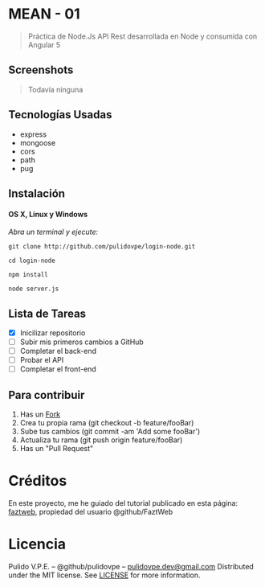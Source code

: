 # MEAN - 01
> Práctica de Node.Js 
> API Rest desarrollada en Node y consumida con Angular 5

## Screenshots
> Todavía ninguna

## Tecnologías Usadas

- express
- mongoose
- cors
- path
- pug

## Instalación
#### OS X, Linux y Windows
*Abra un terminal y ejecute:*
```ShellSession
git clone http://github.com/pulidovpe/login-node.git
```
```ShellSession
cd login-node
```
```ShellSession
npm install
```
```ShellSession
node server.js
```
## Lista de Tareas

- [x] Inicilizar repositorio
- [ ] Subir mis primeros cambios a GitHub
- [ ] Completar el back-end
- [ ] Probar el API
- [ ] Completar el front-end

## Para contribuir

1. Has un [Fork](https://github.com/pulidovpe/login-node/fork)
2. Crea tu propia rama (git checkout -b feature/fooBar)
3. Sube tus cambios (git commit -am 'Add some fooBar')
4. Actualiza tu rama (git push origin feature/fooBar)
5. Has un "Pull Request"


# Créditos
En este proyecto, me he guiado del tutorial publicado en esta página:
[faztweb](http://www.faztweb.com/tutorial/crud-mean-angular-5), propiedad del usuario @github/FaztWeb

# Licencia
Pulido V.P.E. – @github/pulidovpe – pulidovpe.dev@gmail.com
Distributed under the MIT license. See [LICENSE](LICENSE) for more information.